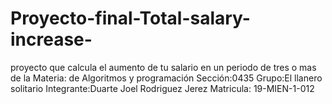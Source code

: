 # Proyecto-final-Total-salary-increase-
proyecto que calcula el aumento de tu salario en un periodo de tres o mas  de la Materia: de Algoritmos y programación Sección:0435 Grupo:El llanero solitario Integrante:Duarte Joel Rodriguez Jerez Matricula: 19-MIEN-1-012
